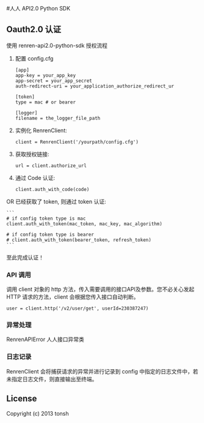 #人人 API2.0 Python SDK

## Oauth2.0 认证
使用 renren-api2.0-python-sdk 授权流程

1. 配置 config.cfg

	```
	[app]
	app-key = your_app_key
	app-secret = your_app_secret
	auth-redirect-uri = your_application_authorize_redirect_ur

	[token]
	type = mac # or bearer

	[logger]
	filename = the_logger_file_path
	```
	

1. 实例化 RenrenClient:

	```
	client = RenrenClient('/yourpath/config.cfg')
	```
	
1. 获取授权链接:

	```
	url = client.authorize_url
	```
	
1. 通过 Code 认证:

	```
	client.auth_with_code(code)
	```
	
  OR 已经获取了 token, 则通过 token 认证:

	```
	# if config token type is mac
	client.auth_with_token(mac_token, mac_key, mac_algorithm)
	
	# if config token type is bearer
	# client.auth_with_token(bearer_token, refresh_token)
	```
	
至此完成认证！
   
### API 调用
调用 client 对象的 http 方法，传入需要调用的接口API及参数。您不必关心发起 HTTP 请求的方法，client 会根据您传入接口自动判断。

	user = client.http('/v2/user/get', userId=230387247)
	
### 异常处理
RenrenAPIError 人人接口异常类
	
			
### 日志记录
RenrenClient 会将捕获请求的异常并进行记录到 config 中指定的日志文件中，若未指定日志文件，则直接输出至终端。
   
## License

Copyright (c) 2013 tonsh
